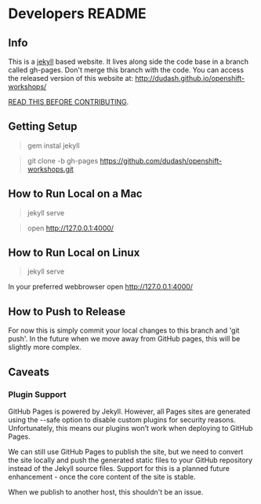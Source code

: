# Developers README
## Info
This is a [jekyll][1] based website.  It lives along side the code base in a branch called gh-pages.  Don't merge this branch with the code.  You can access the released version of this website at: http://dudash.github.io/openshift-workshops/

[READ THIS BEFORE CONTRIBUTING][3].

## Getting Setup
> gem instal jekyll

> git clone -b gh-pages https://github.com/dudash/openshift-workshops.git

## How to Run Local on a Mac
> jekyll serve 

> open http://127.0.0.1:4000/

## How to Run Local on Linux
> jekyll serve 

In your preferred webbrowser open http://127.0.0.1:4000/

## How to Push to Release
For now this is simply commit your local changes to this branch and 'git push'.  In the future when we move away from GitHub pages, this will be slightly more complex.

## Caveats
### Plugin Support
GitHub Pages is powered by Jekyll. However, all Pages sites are generated using the --safe option to disable custom plugins for security reasons. Unfortunately, this means our plugins won’t work when deploying to GitHub Pages.

We can still use GitHub Pages to publish the site, but we need to convert the site locally and push the generated static files to your GitHub repository instead of the Jekyll source files.  Support for this is a planned future enhancement - once the core content of the site is stable.

When we publish to another host, this shouldn't be an issue.


[1]: http://jekyllrb.com/
[2]: https://jekyllrb.com/docs/plugins/
[3]: https://jekyllrb.com/docs/structure/